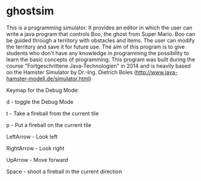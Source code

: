ghostsim
========

This is a programming simulator.
It provides an editor in which the user can write a java program that controls Boo,
the ghost from Super Mario. Boo can be guided through a territory with obstacles and items.
The user can modify the territory and save it for future use. The aim of this program is to 
give students who don't have any knowledge in programming
the possibility to learn the basic concepts of programming.
This program was built during the course "Fortgeschrittene Java-Technologien" in 2014 and is heavily 
based on the Hamster Simulator by Dr.-Ing. Dietrich Boles (http://www.java-hamster-modell.de/simulator.html)

Keymap for the Debug Mode:

d - toggle the Debug Mode

t - Take a fireball from the current tile

p - Put a fireball on the current tile

LeftArrow - Look left

RightArrow - Look right

UpArrow - Move forward

Space - shoot a fireball in the current direction

